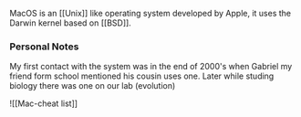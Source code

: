MacOS is an [[Unix]] like operating system developed by Apple, it uses the Darwin kernel based on [[BSD]].
### Personal Notes
My first contact with the system was in the end of 2000's when Gabriel my friend form school mentioned his cousin uses one.
Later while studing biology there was one on our lab (evolution)

![[Mac-cheat list]]
